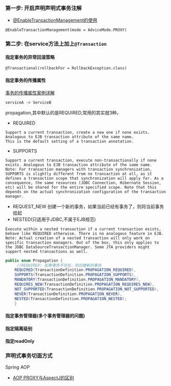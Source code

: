 ### 第一步: 开启声明声明式事务注解

- [@EnableTransactionManagement的使用](https://www.cnblogs.com/zhuyeshen/p/10907632.html)
```
@EnableTransactionManagement(mode = AdviceMode.PROXY)
```

### 第二步: 在service方法上加上`@Transaction`

#### 指定事务的异常回滚策略
```
@Transactional(rollbackFor = RollbackException.class)
```

#### 指定事务的传播属性
 [事务的传播属性案例详解](https://www.jianshu.com/p/e1848e2aa7c3)
```
serviceA -> ServiceB
```
 
propagation,其中默认的是REQUIRED,常用的其实就3种，

- REQUIRED
```
Support a current transaction, create a new one if none exists. Analogous to EJB transaction attribute of the same name.
This is the default setting of a transaction annotation.
```
- SUPPORTS

```
Support a current transaction, execute non-transactionally if none exists. Analogous to EJB transaction attribute of the same name.
Note: For transaction managers with transaction synchronization, SUPPORTS is slightly different from no transaction at all, as it defines a transaction scope that synchronization will apply for. As a consequence, the same resources (JDBC Connection, Hibernate Session, etc) will be shared for the entire specified scope. Note that this depends on the actual synchronization configuration of the transaction manager.
```
- REQUEST_NEW
创建一个新的事务，如果当前已经有事务了，则将当前事务挂起
- NESTED(只适用于JDBC,不属于EJB规范)
```
Execute within a nested transaction if a current transaction exists, behave like REQUIRED otherwise. There is no analogous feature in EJB.
Note: Actual creation of a nested transaction will only work on specific transaction managers. Out of the box, this only applies to the JDBC DataSourceTransactionManager. Some JTA providers might support nested transactions as well.
```
```java
public enum Propagation {
     //REQUIRED: 如果事务不存在，则创建新的事务
	REQUIRED(TransactionDefinition.PROPAGATION_REQUIRED),
	SUPPORTS(TransactionDefinition.PROPAGATION_SUPPORTS),
	MANDATORY(TransactionDefinition.PROPAGATION_MANDATORY),
	REQUIRES_NEW(TransactionDefinition.PROPAGATION_REQUIRES_NEW),
	NOT_SUPPORTED(TransactionDefinition.PROPAGATION_NOT_SUPPORTED),
	NEVER(TransactionDefinition.PROPAGATION_NEVER),
	NESTED(TransactionDefinition.PROPAGATION_NESTED);
	}
```

#### 指定事务管理器(多个事务管理器的问题)

#### 指定隔离级别

#### 指定readOnly


### 声明式事务切面方式
Spring AOP
- [AOP PROXY与AspectJ的区别](https://www.jianshu.com/p/872d3dbdc2ca)